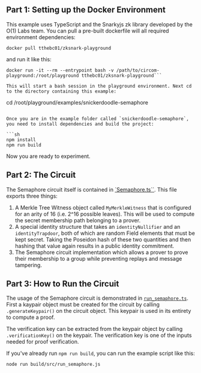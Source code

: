 ## Part 1: Setting up the Docker Environment

This example uses TypeScript and the Snarkyjs zk library developed by the O(1) Labs team. You can pull 
a pre-built dockerfile will all required environment dependencies:

```
docker pull tthebc01/zksnark-playground
```

and run it like this:

```
docker run -it --rm --entrypoint bash -v /path/to/circom-playground:/root/playground tthebc01/zksnark-playground```

This will start a bash session in the playground environment. Next cd to the directory containing this example:

```
cd /root/playground/examples/snickerdoodle-semaphore
```

Once you are in the example folder called `snickerdoodle-semaphore`, you need to install dependencies and build the project:

```sh
npm install
npm run build
```

Now you are ready to experiment. 

## Part 2: The Circuit

The Semaphore circuit itself is contained in [`Semaphore.ts``](/examples/snickerdoodle-semaphore/src/Semaphore.ts). This file exports three things:

1. A Merkle Tree Witness object called `MyMerkleWitness` that is configured for an arity of 16 (i.e. 2^16 possible leaves). This will be used to compute the secret membership path belonging to a prover.
2. A special identity structure that takes an `identityNullifier` and an `identityTrapdoor`, both of which are random Field elements that must be kept secret. Taking the Poseidon hash of these two quantities and then hashing that value again results in a public identity commitment. 
3. The Semaphore circuit implementation which allows a prover to prove their membership to a group while preventing replays and message tampering.  

## Part 3: How to Run the Circuit

The usage of the Semaphore circuit is demonstrated in [`run_semaphore.ts`](/examples/snickerdoodle-semaphore/src/run_semaphore.ts). First a kaypair object must be created for the 
circuit by calling `.generateKeypair()` on the circuit object. This keypair is used in its entirety to 
compute a proof. 

The verification key can be extracted from the keypair object by calling `.verificationKey()` on the keypair. The verification key is one of the inputs needed for proof verification. 

If you've already run `npm run build`, you can run the example script like this:

```
node run build/src/run_semaphore.js
```

